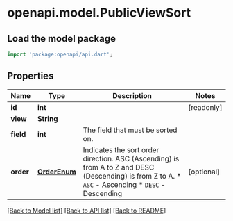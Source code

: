 # openapi.model.PublicViewSort

## Load the model package
```dart
import 'package:openapi/api.dart';
```

## Properties
Name | Type | Description | Notes
------------ | ------------- | ------------- | -------------
**id** | **int** |  | [readonly] 
**view** | **String** |  | 
**field** | **int** | The field that must be sorted on. | 
**order** | [**OrderEnum**](OrderEnum.md) | Indicates the sort order direction. ASC (Ascending) is from A to Z and DESC (Descending) is from Z to A.  * `ASC` - Ascending * `DESC` - Descending | [optional] 

[[Back to Model list]](../README.md#documentation-for-models) [[Back to API list]](../README.md#documentation-for-api-endpoints) [[Back to README]](../README.md)


